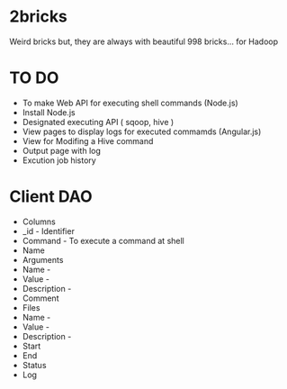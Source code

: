 2bricks
=======

Weird bricks but, they are always with beautiful 998 bricks... for Hadoop  


TO DO
=======

* To make Web API for executing shell commands (Node.js)
 * Install Node.js
 * Designated executing API ( sqoop, hive )
* View pages to display logs for executed commamds (Angular.js)
 * View for Modifing a Hive command
 * Output page with log
* Excution job history


Client DAO
========
* Columns
 * _id - Identifier
 * Command - To execute a command at shell
 * Name
 * Arguments
  * Name -
  * Value -
  * Description -
 * Comment
 * Files
  * Name - 
  * Value -
  * Description -
 * Start
 * End
 * Status
 * Log